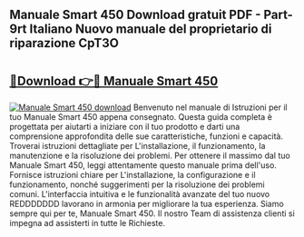 ## Manuale Smart 450 Download gratuit PDF - Part-9rt Italiano Nuovo manuale del proprietario di riparazione CpT3O

# <h2><a href="http://dfg16u9.blite.top/?on=Manuale+Smart+450">🔗Download 👉🔴 Manuale Smart 450</a></h2>

[![Manuale Smart 450 download](https://i.imgur.com/lujVjoI.png)](http://dfg16u9.blite.top/?on=Manuale+Smart+450)
Benvenuto nel manuale di Istruzioni per il tuo Manuale Smart 450 appena consegnato. Questa guida completa è progettata per aiutarti a iniziare con il tuo prodotto e darti una comprensione approfondita delle sue caratteristiche, funzioni e capacità. Troverai istruzioni dettagliate per L'installazione, il funzionamento, la manutenzione e la risoluzione dei problemi. Per ottenere il massimo dal tuo Manuale Smart 450, leggi attentamente questo manuale prima dell'uso. Fornisce istruzioni chiare per L'installazione, la configurazione e il funzionamento, nonché suggerimenti per la risoluzione dei problemi comuni. L'interfaccia intuitiva e le funzionalità avanzate del tuo nuovo REDDDDDDD lavorano in armonia per migliorare la tua esperienza. Siamo sempre qui per te, Manuale Smart 450. Il nostro Team di assistenza clienti si impegna ad assisterti in tutte le Richieste.
